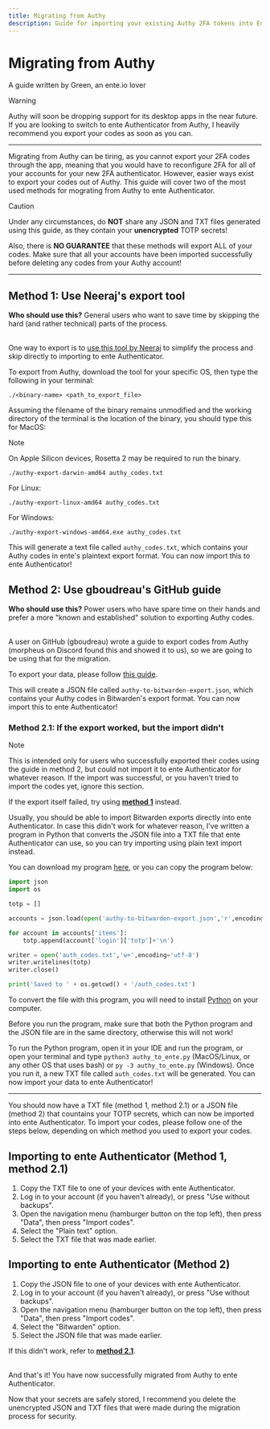```yaml
---
title: Migrating from Authy
description: Guide for importing your existing Authy 2FA tokens into Ente Auth
---
```


# Migrating from Authy

A guide written by Green, an ente.io lover

> [!WARNING]
>
> Authy will soon be dropping support for its desktop apps in the near future.
> If you are looking to switch to ente Authenticator from Authy, I heavily
> recommend you export your codes as soon as you can.

---

Migrating from Authy can be tiring, as you cannot export your 2FA codes through
the app, meaning that you would have to reconfigure 2FA for all of your accounts
for your new 2FA authenticator. However, easier ways exist to export your codes
out of Authy. This guide will cover two of the most used methods for mograting
from Authy to ente Authenticator.

> [!CAUTION]
>
> Under any circumstances, do **NOT** share any JSON and TXT files generated
> using this guide, as they contain your **unencrypted** TOTP secrets!
>
> Also, there is **NO GUARANTEE** that these methods will export ALL of your
> codes. Make sure that all your accounts have been imported successfully before
> deleting any codes from your Authy account!

---

## Method 1: Use Neeraj's export tool

**Who should use this?** General users who want to save time by skipping the
hard (and rather technical) parts of the process.<br><br>

One way to export is to
[use this tool by Neeraj](https://github.com/ua741/authy-export/releases/tag/v0.0.4)
to simplify the process and skip directly to importing to ente Authenticator.

To export from Authy, download the tool for your specific OS, then type the
following in your terminal:

```
./<binary-name> <path_to_export_file>
```

Assuming the filename of the binary remains unmodified and the working directory
of the terminal is the location of the binary, you should type this for MacOS:

> [!NOTE]
>
> On Apple Silicon devices, Rosetta 2 may be required to run the binary.

```
./authy-export-darwin-amd64 authy_codes.txt
```

For Linux:

```
./authy-export-linux-amd64 authy_codes.txt
```

For Windows:

```
./authy-export-windows-amd64.exe authy_codes.txt
```

This will generate a text file called `authy_codes.txt`, which contains your
Authy codes in ente's plaintext export format. You can now import this to ente
Authenticator!

## Method 2: Use gboudreau's GitHub guide

**Who should use this?** Power users who have spare time on their hands and
prefer a more "known and established" solution to exporting Authy codes.<br><br>

A user on GitHub (gboudreau) wrote a guide to export codes from Authy (morpheus
on Discord found this and showed it to us), so we are going to be using that for
the migration.

To export your data, please follow
[this guide](https://gist.github.com/gboudreau/94bb0c11a6209c82418d01a59d958c93).

This will create a JSON file called `authy-to-bitwarden-export.json`, which
contains your Authy codes in Bitwarden's export format. You can now import this
to ente Authenticator!

### Method 2.1: If the export worked, but the import didn't

> [!NOTE]
> 
> This is intended only for users who successfully exported their codes using the
> guide in method 2, but could not import it to ente Authenticator for whatever
> reason. If the import was successful, or you haven't tried to import the codes
> yet, ignore this section.
>
> If the export itself failed, try using
> [**method 1**](#method-1-use-neerajs-export-tool) instead.

Usually, you should be able to import Bitwarden exports directly into ente
Authenticator. In case this didn't work for whatever reason, I've written a
program in Python that converts the JSON file into a TXT file that ente
Authenticator can use, so you can try importing using plain text import instead.

You can download my program
[here](https://github.com/gweeeen/ducky/blob/main/duckys_other_stuff/authy_to_ente.py),
or you can copy the program below:

```py
import json
import os

totp = []

accounts = json.load(open('authy-to-bitwarden-export.json','r',encoding='utf-8'))

for account in accounts['items']:
    totp.append(account['login']['totp']+'\n')

writer = open('auth_codes.txt','w+',encoding='utf-8')
writer.writelines(totp)
writer.close()

print('Saved to ' + os.getcwd() + '/auth_codes.txt')
```

To convert the file with this program, you will need to install
[Python](https://www.python.org/downloads/) on your computer.

Before you run the program, make sure that both the Python program and the JSON
file are in the same directory, otherwise this will not work!

To run the Python program, open it in your IDE and run the program, or open your
terminal and type `python3 authy_to_ente.py` (MacOS/Linux, or any other OS that
uses bash) or `py -3 authy_to_ente.py` (Windows). Once you run it, a new TXT
file called `auth_codes.txt` will be generated. You can now import your data to
ente Authenticator!

---

You should now have a TXT file (method 1, method 2.1) or a JSON file (method 2)
that countains your TOTP secrets, which can now be imported into ente
Authenticator. To import your codes, please follow one of the steps below,
depending on which method you used to export your codes.

## Importing to ente Authenticator (Method 1, method 2.1)

1. Copy the TXT file to one of your devices with ente Authenticator.
2. Log in to your account (if you haven't already), or press "Use without
   backups".
3. Open the navigation menu (hamburger button on the top left), then press
   "Data", then press "Import codes".
4. Select the "Plain text" option.
5. Select the TXT file that was made earlier.

## Importing to ente Authenticator (Method 2)

1. Copy the JSON file to one of your devices with ente Authenticator.
2. Log in to your account (if you haven't already), or press "Use without
   backups".
3. Open the navigation menu (hamburger button on the top left), then press
   "Data", then press "Import codes".
4. Select the "Bitwarden" option.
5. Select the JSON file that was made earlier.

If this didn't work, refer to
[**method 2.1**](#method-21-if-the-export-worked-but-the-import-didnt).<br><br>

And that's it! You have now successfully migrated from Authy to ente
Authenticator.

Now that your secrets are safely stored, I recommend you delete the unencrypted
JSON and TXT files that were made during the migration process for security.
